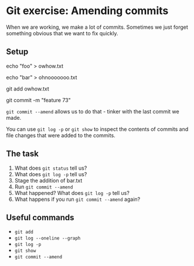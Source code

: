 # Git exercise: Amending commits
When we are working, we make a lot of commits.
Sometimes we just forget something obvious that we want to fix quickly.

## Setup

echo "foo" > owhow.txt

echo "bar" > ohnooooooo.txt

git add owhow.txt

git commit -m "feature 73" 

`git commit --amend` allows us to do that - tinker with the last commit we made.

You can use `git log -p` or `git show` to inspect the contents of commits and file changes that were added to the commits.

## The task

1. What does `git status` tell us?
2. What does `git log -p` tell us?
3. Stage the addition of bar.txt
4. Run `git commit --amend`
5. What happened? What does `git log -p` tell us?
6. What happens if you run `git commit --amend` again?

## Useful commands

- `git add`
- `git log --oneline --graph`
- `git log -p`
- `git show`
- `git commit --amend`
